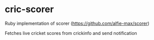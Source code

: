 # cric-scorer

Ruby implementation of scorer (https://github.com/alfie-max/scorer)

Fetches live cricket scores from crickinfo and send notification
